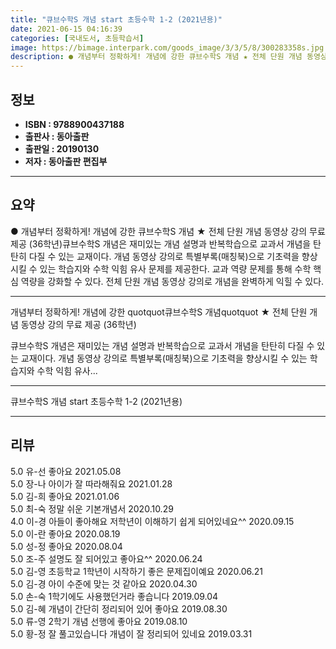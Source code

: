```yaml
---
title: "큐브수학S 개념 start 초등수학 1-2 (2021년용)"
date: 2021-06-15 04:16:39
categories: [국내도서, 초등학습서]
image: https://bimage.interpark.com/goods_image/3/3/5/8/300283358s.jpg
description: ● 개념부터 정확하게! 개념에 강한 큐브수학S 개념 ★ 전체 단원 개념 동영상 강의 무료 제공 (36학년)큐브수학S 개념은 재미있는 개념 설명과 반복학습으로 교과서 개념을 탄탄히 다질 수 있는 교재이다. 개념 동영상 강의로 특별부록(매칭북)으로 기초력을 향상시킬 수 있는 학습지와 수학
---
```


## **정보**

- **ISBN : 9788900437188**
- **출판사 : 동아출판**
- **출판일 : 20190130**
- **저자 : 동아출판 편집부**

------



## **요약**

●  개념부터 정확하게! 개념에 강한 큐브수학S 개념 ★ 전체 단원 개념 동영상 강의 무료 제공 (36학년)큐브수학S 개념은 재미있는 개념 설명과 반복학습으로 교과서 개념을 탄탄히 다질 수 있는 교재이다. 개념 동영상 강의로 특별부록(매칭북)으로 기초력을 향상시킬 수 있는 학습지와 수학 익힘 유사 문제를 제공한다. 교과 역량 문제를 통해 수학 핵심 역량을 강화할 수 있다. 전체 단원 개념 동영상 강의로 개념을 완벽하게 익힐 수 있다.

------

개념부터 정확하게! 개념에 강한 quotquot큐브수학S 개념quotquot
★ 전체 단원 개념 동영상 강의 무료 제공 (36학년)

큐브수학S 개념은 재미있는 개념 설명과 반복학습으로 교과서 개념을 탄탄히 다질 수 있는 교재이다. 개념 동영상 강의로 특별부록(매칭북)으로 기초력을 향상시킬 수 있는 학습지와 수학 익힘 유사... 

------


큐브수학S 개념 start 초등수학 1-2 (2021년용) 

------


## **리뷰** 

5.0 유-선 좋아요 2021.05.08 <br/>5.0 장-나 아이가 잘 따라해줘요 2021.01.28 <br/>5.0 김-희 좋아요 2021.01.06 <br/>5.0 최-숙 정말 쉬운 기본개념서 2020.10.29 <br/>4.0 이-경 아들이 좋아해요
저학년이 이해하기 쉽게 되어있네요^^ 2020.09.15 <br/>5.0 이-란 좋아요 2020.08.19 <br/>5.0 성-정 좋아요 2020.08.04 <br/>5.0 조-주 설명도 잘 되어있고 좋아요^^ 2020.06.24 <br/>5.0 김-영 초등학교 1학년이 시작하기 좋은 문제집이예요 2020.06.21 <br/>5.0 김-경 아이 수준에 맞는 것 같아요 2020.04.30 <br/>5.0 손-숙 1학기에도 사용했던거라 좋습니다 2019.09.04 <br/>5.0 김-혜 개념이 간단히 정리되어 있어 좋아요 2019.08.30 <br/>5.0 류-영 2학기 개념 선행에 좋아요 2019.08.10 <br/>5.0 황-정 잘 풀고있습니다 개념이 잘 정리되어 있네요 2019.03.31 <br/>